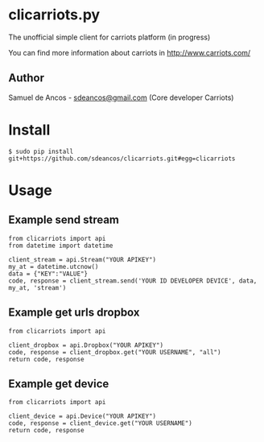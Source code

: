 clicarriots.py
===============

The unofficial simple client for carriots platform (in progress)

You can find more information about carriots in http://www.carriots.com/

Author
------

Samuel de Ancos - sdeancos@gmail.com (Core developer Carriots)


Install
=======

	$ sudo pip install git+https://github.com/sdeancos/clicarriots.git#egg=clicarriots 

Usage
=====

Example send stream
-------------------
	from clicarriots import api
	from datetime import datetime

	client_stream = api.Stream("YOUR APIKEY")
	my_at = datetime.utcnow()
	data = {"KEY":"VALUE"}
	code, response = client_stream.send('YOUR ID DEVELOPER DEVICE', data, my_at, 'stream')

Example get urls dropbox
------------------------
	from clicarriots import api

	client_dropbox = api.Dropbox("YOUR APIKEY")
	code, response = client_dropbox.get("YOUR USERNAME", "all")
	return code, response
	
Example get device
------------------
	from clicarriots import api

	client_device = api.Device("YOUR APIKEY")
	code, response = client_device.get("YOUR USERNAME")
	return code, response
